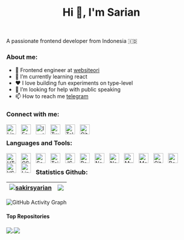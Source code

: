 <h1 align="center">Hi 👋, I'm Sarian</h1>
<!-- <p align="center"><a href="https://anuraghazra.github.io"><img width="80%" src="./assets/gh-readme-header.png" /></a></p> -->
<br />

<p>A passionate frontend developer from Indonesia 🇮🇩</p>

### About me:

- 💼 Frontend engineer at [websiteori](http://websiteori.com/)
- 🌱 I’m currently learning react
- ❤️ I love building fun experiments on type-level
- 🤝 I’m looking for help with public speaking
- 📫 How to reach me [telegram](https://t.me/elgoritme)

### Connect with me:

<a href="https://www.linkedin.com/in/sakirsyarian/">
  <img align="left" alt="Linkedin" width="26px" src="https://cdn.jsdelivr.net/gh/devicons/devicon/icons/linkedin/linkedin-original.svg" style="padding-right:10px;" />
</a>
<a href="https://www.facebook.com/syarian.sakir/">
  <img align="left" alt="Facebook" width="26px" src="https://cdn.jsdelivr.net/gh/devicons/devicon/icons/facebook/facebook-original.svg" style="padding-right:10px;" />
</a>
<a href="https://www.instagram.com/syariansakir/">
  <img align="left" alt="Instagram" width="26px" src="https://cdn-icons-png.flaticon.com/512/2111/2111463.png" style="padding-right:10px;" />
</a>
<a href="https://twitter.com/syariansakir/">
  <img align="left" alt="Twitter" width="26px" src="https://cdn.jsdelivr.net/gh/devicons/devicon/icons/twitter/twitter-original.svg" style="padding-right:10px;" />
</a>
<a href="https://t.me/elgoritme">
  <img align="left" alt="Telegram" width="26px" src="https://cdn-icons-png.flaticon.com/512/5968/5968804.png" style="padding-right:10px;" />
</a>
<a href="https://github.com/sakirsyarian/">
  <img align="left" alt="Github" width="26px" src="https://cdn.jsdelivr.net/gh/devicons/devicon/icons/github/github-original.svg" style="padding-right:10px;" />
</a>
<br />

### Languages and Tools:

<img align="left" alt="HTML" width="26px" src="https://cdn.jsdelivr.net/gh/devicons/devicon/icons/html5/html5-original.svg" style="padding-right:10px;" />
<img align="left" alt="CSS" width="26px" src="https://cdn.jsdelivr.net/gh/devicons/devicon/icons/css3/css3-original.svg" style="padding-right:10px;" />
<img align="left" alt="Sass" width="26px" src="https://cdn.jsdelivr.net/gh/devicons/devicon/icons/sass/sass-original.svg" style="padding-right:10px;" />
<img align="left" alt="TailWnd" width="26px" src="https://cdn.jsdelivr.net/gh/devicons/devicon/icons/tailwindcss/tailwindcss-plain.svg" style="padding-right:10px;" />
<img align="left" alt="JS" width="26px" src="https://cdn.jsdelivr.net/gh/devicons/devicon/icons/javascript/javascript-original.svg" style="padding-right:10px;" />
<img align="left" alt="React" width="26px" src="https://cdn.jsdelivr.net/gh/devicons/devicon/icons/react/react-original.svg" style="padding-right:10px;" />
<img align="left" alt="Next" width="26px" src="https://cdn.jsdelivr.net/gh/devicons/devicon/icons/nextjs/nextjs-original.svg" style="padding-right:10px;" />
<img align="left" alt="Node" width="26px" src="https://cdn.jsdelivr.net/gh/devicons/devicon/icons/nodejs/nodejs-original.svg" style="padding-right:10px;" />
<img align="left" alt="MySQL" width="26px" src="https://cdn.jsdelivr.net/gh/devicons/devicon/icons/mysql/mysql-original.svg" style="padding-right:10px;" />
<img align="left" alt="MongoDB" width="26px" src="https://cdn.jsdelivr.net/gh/devicons/devicon/icons/mongodb/mongodb-plain.svg" style="padding-right:10px;" />
<img align="left" alt="Git" width="26px" src="https://cdn.jsdelivr.net/gh/devicons/devicon/icons/git/git-original.svg" style="padding-right:10px;" />
<img align="left" alt="Bash" width="26px" src="https://cdn.jsdelivr.net/gh/devicons/devicon/icons/bash/bash-original.svg" style="padding-right:10px;" />
<img align="left" alt="VS Code" width="26px" src="https://cdn.jsdelivr.net/gh/devicons/devicon/icons/vscode/vscode-original.svg" style="padding-right:10px;" />
<img align="left" alt="Linux" width="26px" src="https://cdn.jsdelivr.net/gh/devicons/devicon/icons/linux/linux-original.svg" style="padding-right:10px;" />
<br />

### Statistics Github:

| <a href="https://github.com/sakirsyarian/github-readme-stats"><img align="center" src="https://github-readme-stats.vercel.app/api?username=sakirsyarian&show_icons=true&include_all_commits=true&theme=buefy&hide_border=true" alt="sakirsyarian" /></a> | <a href="https://github.com/sakirsyarian/github-readme-stats"><img align="center" src="https://github-readme-stats.vercel.app/api/top-langs/?username=sakirsyarian&layout=compact&theme=buefy&hide_border=true" /></a> | 
| ------------- | ------------- |

<!-- | <a href="https://github.com/sakirsyarian/github-readme-stats"><img align="center" src="https://github-readme-streak-stats.herokuapp.com/?user=sakirsyarian&show_icons=true&include_all_commits=true&theme=buefy&hide_border=true" alt="sakirsyarian" /></a> | <a href="https://github.com/sakirsyarian/github-readme-stats"><img align="center" src="https://github-readme-stats.vercel.app/api/pin?username=sakirsyarian&repo=laravel-blog&layout=compact&theme=buefy&hide_border=true" /></a> | 
| ------------- | ------------- | -->

![GitHub Activity Graph](https://activity-graph.herokuapp.com/graph?username=sakirsyarian&theme=minimal&hide_border=true)

#### Top Repositories

<a href="https://github.com/sakirsyarian/javascript-algorithms">
  <img align="center" src="https://github-readme-stats.vercel.app/api/pin/?username=sakirsyarian&repo=javascript-algorithms&theme=buefy" />
</a>
<a href="https://github.com/sakirsyarian/awesome">
  <img align="center" src="https://github-readme-stats.vercel.app/api/pin/?username=sakirsyarian&repo=awesome&theme=buefy" />
</a>

<!---
sakirsyarian/sakirsyarian is a ✨ special ✨ repository because its `README.md` (this file) appears on your GitHub profile.
You can click the Preview link to take a look at your changes.
--->
